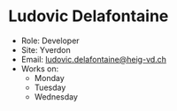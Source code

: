 # Ludovic Delafontaine

- Role: Developer
- Site: Yverdon
- Email: [ludovic.delafontaine@heig-vd.ch](mailto:ludovic.delafontaine@heig-vd.ch)
- Works on:
    - Monday
    - Tuesday
    - Wednesday
